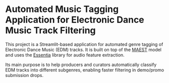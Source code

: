 # Automated Music Tagging Application for Electronic Dance Music Track Filtering

This project is a Streamlit-based application for automated genre tagging of Electronic Dance Music (EDM) tracks. It is built on top of the [MAEST](https://github.com/palonso/MAEST) model and uses the [Essentia](https://github.com/MTG/essentia) library for audio feature extraction.

Its main purpose is to help producers and curators automatically classify EDM tracks into different subgenres, enabling faster filtering in demo/promo submission drops.
